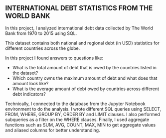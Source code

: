 ## INTERNATIONAL DEBT STATISTICS FROM THE WORLD BANK

In this project, I analyzed international debt data collected by The World Bank from 1970 to 2015 using SQL. 

This dataset contains both national and regional debt (in USD) statistics for different countries across the globe.

In this project I found answers to questions like:

- What is the total amount of debt that is owed by the countries listed in the dataset?
- Which country owns the maximum amount of debt and what does that amount look like?
- What is the average amount of debt owed by countries across different debt indicators?

Technically, I connected to the database from the Jupyter Notebook environment to do the analysis. I wrote different SQL queries using SELECT, FROM, WHERE, GROUP BY, ORDER BY and LIMIT clauses. I also performed subqueries as a filter on the WHERE clauses. Finally, I used aggregate functions such as SUM, AVG, COUNT, MAX, MIN to get aggregate values and aliased columns for better understanding. 
